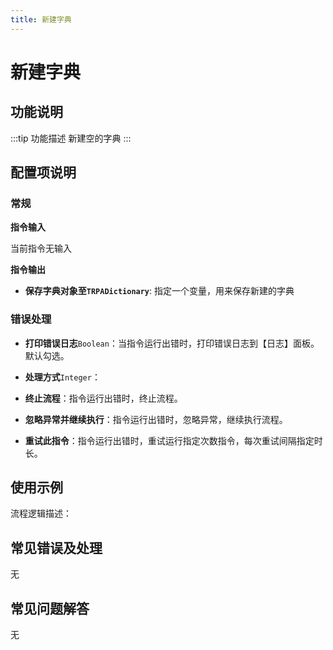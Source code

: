 ```yaml
---
title: 新建字典
---
```


# 新建字典

## 功能说明

:::tip 功能描述
新建空的字典
:::

## 配置项说明

### 常规

**指令输入**

当前指令无输入


**指令输出**

- **保存字典对象至`TRPADictionary`**: 指定一个变量，用来保存新建的字典

### 错误处理

- **打印错误日志**`Boolean`：当指令运行出错时，打印错误日志到【日志】面板。默认勾选。

- **处理方式**`Integer`：

 - **终止流程**：指令运行出错时，终止流程。

 - **忽略异常并继续执行**：指令运行出错时，忽略异常，继续执行流程。

 - **重试此指令**：指令运行出错时，重试运行指定次数指令，每次重试间隔指定时长。

## 使用示例

流程逻辑描述：

## 常见错误及处理

无

## 常见问题解答

无

